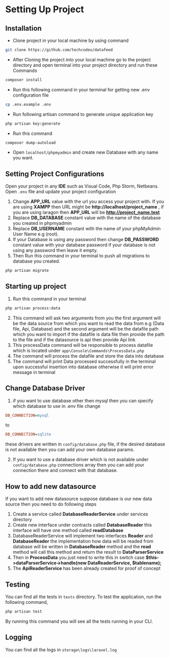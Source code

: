 # Setting Up Project

## Installation

- Clone project in your local machine by using command
```bash
git clone https://github.com/techcodex/datafeed
```

- After Cloning the project into your local machine go to the project directory and open
terminal into your project directory and run these Commands

```bash 
composer install
```
- Run this following command in your terminal for getting new .env configuration file
```bash
cp .env.example .env
```
- Run following artisan command to generate unique application key
```bash
php artisan key:generate
```
- Run this command 
```bash
composer dump-autoload
```
- Open `localhost/phpmyadmin` and create new Database with any name you want.

## Setting Project Configurations

Open your project in any **IDE** such as Visual Code, Php Storm, Netbeans. Open `.env`
file and update your project configuration

1. Change **APP_URL** value with the url you access your project with. If you are using **XAMPP**
   then URL might be **http://localhost/project_name** , if you are using laragon then **APP_URL** will be **http://project_name.test**
2. Replace **DB_DATABASE** constant value with the name of the database you created in phpmyadmin
3. Replace **DB_USERNAME** constant with the name of your phpMyAdmin User Name e.g (root).
4. If your Database is using any password then change **DB_PASSWORD** constant value with
   your database password if your database is not using any password then leave it empty.
7. Then Run this command in your terminal to push all migrations to database you created. 
```bash
php artisan migrate
```

## Starting up project
1. Run this command in your terminal
```bash
php artisan process:data
```
2. This command will ask two arguments from you the first argument will be the data source from which you want to read the data from e.g (Data file, Api, Database) and the second argument will be the datafile path which you want to import if the datafile is data file then provide the path to the file and if the datasource is api then provide Api link
3. This processData command will be responsible to process datafile which is located under `app\Console\Commands\ProcessData.php`
4. The command will process the datafile and store the data into database
5. The command will print Data processed successfully in the terminal upon successful insertion into database otherwise it will print error message in terminal

## Change Database Driver
1. if you want to use database other then mysql then you can specify which database to use in .env file change 
```ini
DB_CONNECTION=mysql
``` 
to 
```ini
DB_CONNECTION=sqlite
``` 
these drivers are written in `config/database.php` file, if the desired database is not available then you can add your own database params.

2. If you want to use a database driver which is not available under `config/database.php` connections array then you can add your connection there and connect with that database.

## How to add new datasource
If you want to add new datasource suppose database is our new data source then you need to do following steps 
1. Create a service called **DatabaseReaderService** under services directory 
2. Create new interface under contracts called **DatabaseReader** this interface will have one method called **readDatabase** 
3. DatabaseReaderService will implement two interfaces **Reader** and **DatabaseReader** the implementation how data will be readed from database will be written in **DatabaseReader** method and the **read** method will call this method and return the result to **DataParserService**
4. Then in **ProcessData** you just need to write this in switch case **$this->dataParserService->handle(new DataReaderService, $tablename);**
5. The **ApiReaderService** has been already created for proof of concept

## Testing
You can find all the tests in `tests` directory. To test the application, run the following command,
```bash
php artisan test
``` 
By running this command you will see all the tests running in your CLI.

## Logging
You can find all the logs in `storage\logs\laravel.log`